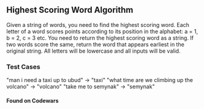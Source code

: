 ## Highest Scoring Word Algorithm

Given a string of words, you need to find the highest scoring word.
Each letter of a word scores points according to its position in the alphabet: a = 1, b = 2, c = 3 etc.
You need to return the highest scoring word as a string.
If two words score the same, return the word that appears earliest in the original string.
All letters will be lowercase and all inputs will be valid.

### Test Cases
"man i need a taxi up to ubud" -> "taxi"
"what time are we climbing up the volcano" -> "volcano"
"take me to semynak" -> "semynak"

#### Found on Codewars